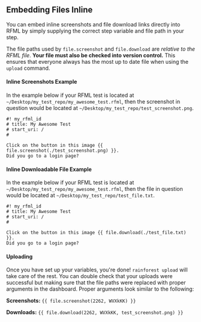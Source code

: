 ## Embedding Files Inline

You can embed inline screenshots and file download links directly into RFML by simply supplying the correct step variable and file path in your step.

The file paths used by `file.screenshot` and `file.download` are _relative to the RFML file_. **Your
file must also be checked into version control.** This ensures that everyone always has the most
up to date file when using the `upload` command.

#### Inline Screenshots Example

In the example below if your RFML test is located at `~/Desktop/my_test_repo/my_awesome_test.rfml`, then the screenshot in question would be located at `~/Desktop/my_test_repo/test_screenshot.png`.

```
#! my_rfml_id
# title: My Awesome Test
# start_uri: /
#

Click on the button in this image {{ file.screenshot(./test_screenshot.png) }}.
Did you go to a login page?
```

#### Inline Downloadable File Example
In the example below if your RFML test is located at `~/Desktop/my_test_repo/my_awesome_test.rfml`, then the file in question would be located at `~/Desktop/my_test_repo/test_file.txt`.

```
#! my_rfml_id
# title: My Awesome Test
# start_uri: /
#

Click on the button in this image {{ file.download(./test_file.txt) }}.
Did you go to a login page?
```


#### Uploading

Once you have set up your variables, you're done! `rainforest upload` will take care of the rest. You can double check that your uploads were successful but making sure that the file paths were replaced with proper arguments in the dashboard. Proper arguments look similar to the following:

**Screenshots:** `{{ file.screenshot(2262, WVXkKK) }}`

**Downloads:** `{{ file.download(2262, WVXkKK, test_screenshot.png) }}`
